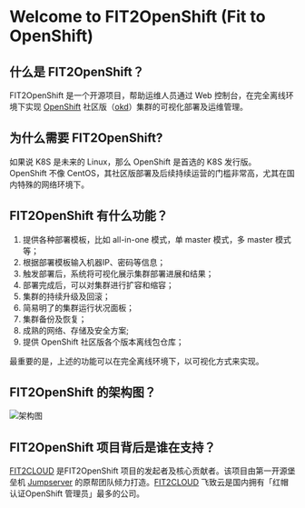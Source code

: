 # Welcome to FIT2OpenShift (Fit to OpenShift)

## 什么是 FIT2OpenShift？

FIT2OpenShift 是一个开源项目，帮助运维人员通过 Web 控制台，在完全离线环境下实现 [OpenShift](https://www.openshift.com/) 社区版（[okd](https://www.okd.io/)）集群的可视化部署及运维管理。

## 为什么需要 FIT2OpenShift? 

如果说 K8S 是未来的 Linux，那么 OpenShift 是首选的 K8S 发行版。 OpenShift 不像 CentOS，其社区版部署及后续持续运营的门槛非常高，尤其在国内特殊的网络环境下。

## FIT2OpenShift 有什么功能？

1. 提供各种部署模板，比如 all-in-one 模式，单 master 模式，多 master 模式等；
2. 根据部署模板输入机器IP、密码等信息；
3. 触发部署后，系统将可视化展示集群部署进展和结果；
4. 部署完成后，可以对集群进行扩容和缩容；
5. 集群的持续升级及回滚；
6. 简易明了的集群运行状况面板；
7. 集群备份及恢复；
8. 成熟的网络、存储及安全方案;
9. 提供 OpenShift 社区版各个版本离线包仓库；

最重要的是，上述的功能可以在完全离线环境下，以可视化方式来实现。

## FIT2OpenShift 的架构图？

![架构图](https://raw.githubusercontent.com/fit2anything/fit2openshift/master/docs/overview.jpg)

## FIT2OpenShift 项目背后是谁在支持？

[FIT2CLOUD](https://www.fit2cloud.com) 是FIT2OpenShift 项目的发起者及核心贡献者。该项目由第一开源堡垒机 [Jumpserver](http://www.jumpserver.org/) 的原帮团队倾力打造。[FIT2CLOUD](https://www.fit2cloud.com) 飞致云是国内拥有「红帽认证OpenShift 管理员」最多的公司。

